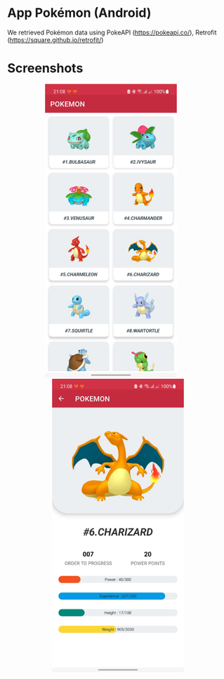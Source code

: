 # App Pokémon (Android)
We retrieved Pokémon data using PokeAPI (https://pokeapi.co/), Retrofit (https://square.github.io/retrofit/)

# Screenshots
<div align="center">
    <img src="screenshots/PokAPI-1.jpg" width="300" />
    &nbsp; &nbsp; &nbsp; &nbsp;
    <img src="screenshots/PokAPI-2.jpg" width="300" />
</div>
